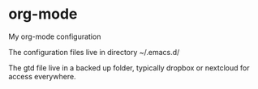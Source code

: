 # org-mode
My org-mode configuration

The configuration files live in directory ~/.emacs.d/

The gtd file live in a backed up folder, typically dropbox or nextcloud for access everywhere.
